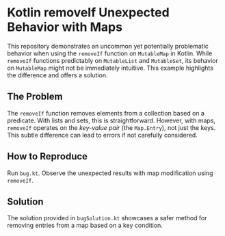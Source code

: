 # Kotlin removeIf Unexpected Behavior with Maps

This repository demonstrates an uncommon yet potentially problematic behavior when using the `removeIf` function on `MutableMap` in Kotlin. While `removeIf` functions predictably on `MutableList` and `MutableSet`, its behavior on `MutableMap` might not be immediately intuitive. This example highlights the difference and offers a solution.

## The Problem

The `removeIf` function removes elements from a collection based on a predicate.  With lists and sets, this is straightforward.  However, with maps, `removeIf` operates on the *key-value pair* (the `Map.Entry`), not just the keys.  This subtle difference can lead to errors if not carefully considered.

## How to Reproduce

Run `bug.kt`. Observe the unexpected results with map modification using `removeIf`.

## Solution

The solution provided in `bugSolution.kt` showcases a safer method for removing entries from a map based on a key condition.
